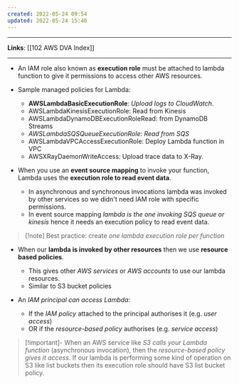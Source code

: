 ```yaml
---
created: 2022-05-24 09:54
updated: 2022-05-24 15:40
---
```

---
**Links**: [[102 AWS DVA Index]]

---
- An IAM role also known as **execution role** must be attached to lambda function to give it permissions to access other AWS resources.
- Sample managed policies for Lambda:
	- **AWSLambdaBasicExecutionRole**:  *Upload logs to CloudWatch*.
	- AWSLambdaKinesisExecutionRole: Read from Kinesis
	- AWSLambdaDynamoDBExecutionRoleRead: from DynamoDB Streams
	- *AWSLambdaSQSQueueExecutionRole*: *Read from SQS*
	- AWSLambdaVPCAccessExecutionRole: Deploy Lambda function in VPC
	- AWSXRayDaemonWriteAccess: Upload trace data to X-Ray.

- When you use an **event source mapping** to invoke your function, Lambda uses the **execution role to read event data**.
	- In asynchronous and synchronous invocations lambda was invoked by other services so we didn't need IAM role with specific permissions.
	- In event source mapping *lambda is the one invoking SQS queue or kinesis* hence it needs an execution policy to read event data.

> [!note] Best practice: create *one lambda execution role per function*

- When our **lambda is invoked by other resources** then we use **resource based policies**.
	- This gives other *AWS services* or *AWS accounts* to use our lambda resources.
	- Similar to S3 bucket policies

- An *IAM principal can access Lambda*:
	- If the *lAM policy* attached to the principal authorises it (e.g. *user access*)
	- OR if the *resource-based policy* authorises (e.g. *service access*)

> [!important]- When an AWS service like *S3 calls your Lambda function* (asynchronous invocation), then the *resource-based policy gives it access*.
> If our lambda is performing some kind of operation on S3 like list buckets then its execution role should have S3 list bucket policy.